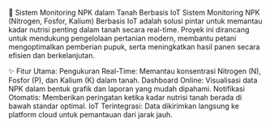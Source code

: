 🌾 Sistem Monitoring NPK dalam Tanah Berbasis IoT
Sistem Monitoring NPK (Nitrogen, Fosfor, Kalium) Berbasis IoT adalah solusi pintar untuk memantau kadar nutrisi penting dalam tanah secara real-time. Proyek ini dirancang untuk mendukung pengelolaan pertanian modern, membantu petani mengoptimalkan pemberian pupuk, serta meningkatkan hasil panen secara efisien dan berkelanjutan.

✨ Fitur Utama:
Pengukuran Real-Time: Memantau konsentrasi Nitrogen (N), Fosfor (P), dan Kalium (K) dalam tanah.
Dashboard Online: Visualisasi data NPK dalam bentuk grafik dan laporan yang mudah dipahami.
Notifikasi Otomatis: Memberikan peringatan ketika kadar nutrisi tanah berada di bawah standar optimal.
IoT Terintegrasi: Data dikirimkan langsung ke platform cloud untuk pemantauan dari jarak jauh.

